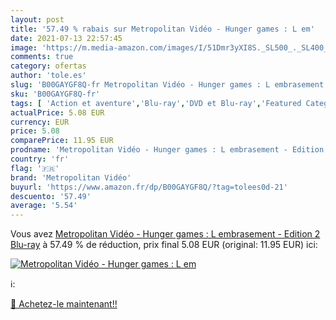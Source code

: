 ```yaml
---
layout: post
title: '57.49 % rabais sur Metropolitan Vidéo - Hunger games : L em'
date: 2021-07-13 22:57:45
image: 'https://m.media-amazon.com/images/I/51Dmr3yXI8S._SL500_._SL400_.jpg'
comments: true
category: ofertas
author: 'tole.es'
slug: 'B00GAYGF8Q-fr Metropolitan Vidéo - Hunger games : L embrasement -...'
sku: 'B00GAYGF8Q-fr'
tags: [ 'Action et aventure','Blu-ray','DVD et Blu-ray','Featured Categories','Films','Science-fiction','metropolitan vidéo', ]
actualPrice: 5.08 EUR
currency: EUR
price: 5.08
comparePrice: 11.95 EUR
prodname: 'Metropolitan Vidéo - Hunger games : L embrasement - Edition 2 Blu-ray'
country: 'fr'
flag: '🇫🇷'
brand: 'Metropolitan Vidéo'
buyurl: 'https://www.amazon.fr/dp/B00GAYGF8Q/?tag=tolees0d-21'
descuento: '57.49'
average: '5.54'
---
```


Vous avez [Metropolitan Vidéo - Hunger games : L embrasement - Edition 2 Blu-ray](https://www.amazon.fr/dp/B00GAYGF8Q/?tag=tolees0d-21)  à  57.49 % de réduction, prix final  5.08 EUR (original: 11.95 EUR) ici:

[![Metropolitan Vidéo - Hunger games : L em](https://m.media-amazon.com/images/I/51Dmr3yXI8S._SL500_._SL400_.jpg)](https://www.amazon.fr/dp/B00GAYGF8Q/?tag=tolees0d-21)

ℹ️:


[🛒 Achetez-le maintenant!!](https://www.amazon.fr/dp/B00GAYGF8Q/?tag=tolees0d-21)
